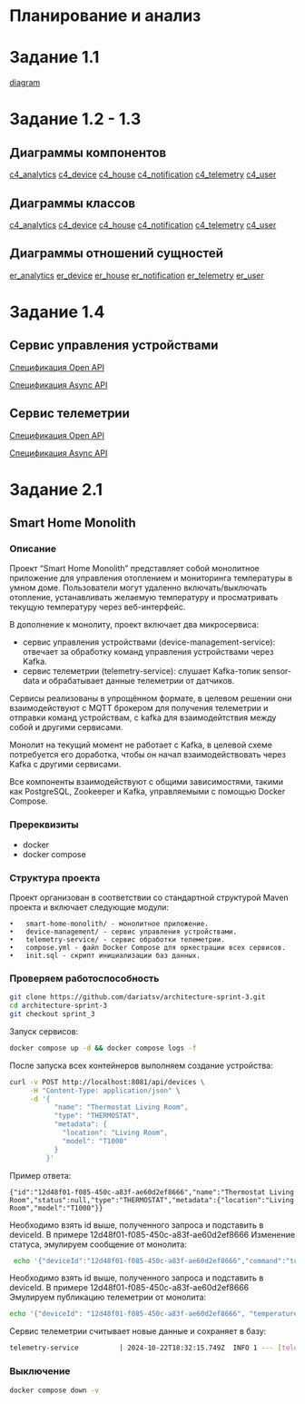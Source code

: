 # Планирование и анализ

# Задание 1.1

[diagram](diagrams/task1/c4_context.puml)

# Задание 1.2 - 1.3

## Диаграммы компонентов

[c4_analytics](diagrams/task2/c4_analytics_class.puml)
[c4_device](diagrams/task2/c4_device_class.puml)
[c4_house](diagrams/task2/c4_house_class.puml)
[c4_notification](diagrams/task2/c4_notification_class.puml)
[c4_telemetry](diagrams/task2/c4_telemetry_class.puml)
[c4_user](diagrams/task2/c4_user_class.puml)

## Диаграммы классов

[c4_analytics](diagrams/task2/c4_analytics_component.puml)
[c4_device](diagrams/task2/c4_device_component.puml)
[c4_house](diagrams/task2/c4_house_component.puml)
[c4_notification](diagrams/task2/c4_notification_component.puml)
[c4_telemetry](diagrams/task2/c4_telemetry_component.puml)
[c4_user](diagrams/task2/c4_user_component.puml)

## Диаграммы отношений сущностей

[er_analytics](diagrams/task3/er_analytics.puml)
[er_device](diagrams/task3/er_device.puml)
[er_house](diagrams/task3/er_house.puml)
[er_notification](diagrams/task3/er_notification.pumlg)
[er_telemetry](diagrams/task3/er_telemetry.puml)
[er_user](diagrams/task3/er_user.puml)

# Задание 1.4

## Сервис управления устройствами

[Спецификация Open API](device_open_api.yaml)

[Спецификация Async API](device_async_api.yaml)

## Сервис телеметрии

[Спецификация Open API](telemetry_open_api.yaml)

[Спецификация Async API](telemetry_async_api.yaml)

# Задание 2.1

## Smart Home Monolith

### Описание

Проект “Smart Home Monolith” представляет собой монолитное приложение для управления отоплением и мониторинга температуры в умном доме. Пользователи могут удаленно включать/выключать отопление, устанавливать желаемую температуру и просматривать текущую температуру через веб-интерфейс.

В дополнение к монолиту, проект включает два микросервиса:

* сервис управления устройствами (device-management-service): отвечает за обработку команд управления устройствами через Kafka. 
* сервис телеметрии (telemetry-service): слушает Kafka-топик sensor-data и обрабатывает данные телеметрии от датчиков.

Сервисы реализованы в упрощённом формате, в целевом решении они взаимодействуют с MQTT брокером для получения телеметрии и отправки команд устройствам, с kafka для взаимодейтствия между собой и другими сервисами.

Монолит на текущий момент не работает с Kafka, в целевой схеме потребуется его доработка, чтобы он начал взаимодействовать через Kafka с другими сервисами.

Все компоненты взаимодействуют с общими зависимостями, такими как PostgreSQL, Zookeeper и Kafka, управляемыми с помощью Docker Compose.

### Пререквизиты

* docker
* docker compose

### Структура проекта

Проект организован в соответствии со стандартной структурой Maven проекта и включает следующие модули:

	•	smart-home-monolith/ - монолитное приложение.
	•	device-management/ - сервис управления устройствами.
	•	telemetry-service/ - сервис обработки телеметрии.
	•	compose.yml - файл Docker Compose для оркестрации всех сервисов.
	•	init.sql - скрипт инициализации баз данных.

### Проверяем работоспособность

```bash
git clone https://github.com/dariatsv/architecture-sprint-3.git
cd architecture-sprint-3
git checkout sprint_3
```

Запуск сервисов:

```bash
docker compose up -d && docker compose logs -f
```

После запуска всех контейнеров выполняем создание устройства:

```bash
curl -v POST http://localhost:8081/api/devices \
     -H "Content-Type: application/json" \
     -d '{
           "name": "Thermostat Living Room",
           "type": "THERMOSTAT",
           "metadata": {
             "location": "Living Room",
             "model": "T1000"
           }
         }'
```

Пример ответа:

```text
{"id":"12d48f01-f085-450c-a83f-ae60d2ef8666","name":"Thermostat Living Room","status":null,"type":"THERMOSTAT","metadata":{"location":"Living Room","model":"T1000"}}
```

Необходимо взять id выше, полученного запроса и подставить в deviceId. В примере 12d48f01-f085-450c-a83f-ae60d2ef8666
Изменение статуса, эмулируем сообщение от монолита:

```bash
 echo '{"deviceId":"12d48f01-f085-450c-a83f-ae60d2ef8666","command":"turn_on"}' | docker exec -i kafka kafka-console-producer.sh --bootstrap-server localhost:9092 --topic device_commands
```

Необходимо взять id выше, полученного запроса и подставить в deviceId. В примере 12d48f01-f085-450c-a83f-ae60d2ef8666
Эмулируем публикацию телеметрии от монолита:

```bash
echo '{"deviceId": "12d48f01-f085-450c-a83f-ae60d2ef8666", "temperature": 25.5}' | docker exec -i kafka kafka-console-producer.sh --bootstrap-server localhost:9092 --topic sensor_data
```

Сервис телеметрии считывает новые данные и сохраняет в базу:

```bash
telemetry-service          | 2024-10-22T18:32:15.749Z  INFO 1 --- [telemetry-service] [ntainer#0-0-C-1] r.y.p.s.t.kafka.TelemetryDataListener    : Received telemetry data: TelemetryDataDTO(deviceId=12d48f01-f085-450c-a83f-ae60d2ef8666, temperature=25.5)
```

### Выключение

```bash
docker compose down -v
```
